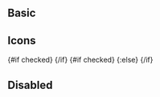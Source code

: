 <script>
  import { mdiCheck, mdiClose } from '@mdi/js';

  import AppBar from '$lib/components/AppBar.svelte';
  import Icon from '$lib/components/Icon.svelte';
  import Switch from '$lib/components/Switch.svelte';
  import Preview from '$lib/components/Preview.svelte';
</script>

## Basic

<Preview>
  <div class="grid gap-2">
    <Switch />
    <Switch checked />
  </div>
</Preview>

## Icons

<Preview>
  <div class="grid gap-2">
    <Switch let:checked>
      {#if checked}
        <Icon path={mdiCheck} class="text-blue-500" size=".8em" />
      {/if}
    </Switch>
    <Switch let:checked>
      {#if checked}
        <Icon path={mdiCheck} class="text-blue-500" size=".8em" />
      {:else}
        <Icon path={mdiClose} class="text-gray-400" size=".8em" />
      {/if}
    </Switch>
  </div>
</Preview>

## Disabled

<Preview>
  <div class="grid gap-2">
    <Switch disabled />
    <Switch disabled checked />
    <Switch disabled>
      <Icon path={mdiCheck} class="text-black/50" size=".8em" />
    </Switch>
  </div>
</Preview>
